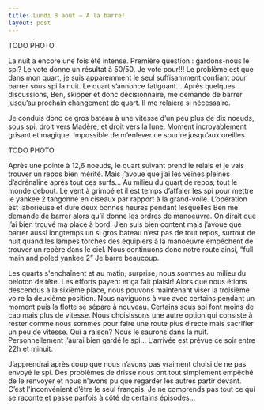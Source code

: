 ```yaml
---
title: Lundi 8 août – A la barre!
layout: post
---
```


TODO PHOTO

La nuit a encore une fois été intense. Première question : gardons-nous le spi? Le vote donne un résultat à 50/50. Je vote pour!!! Le problème est que dans mon quart, je suis apparemment le seul suffisamment confiant pour barrer sous spi la nuit. Le quart s’annonce fatiguant... Après quelques discussions, Ben, skipper et donc décisionnaire, me demande de barrer jusqu’au prochain changement de quart. Il me relaiera si nécessaire.

Je conduis donc ce gros bateau à une vitesse d’un peu plus de dix noeuds, sous spi, droit vers Madère, et droit vers la lune. Moment incroyablement grisant et magique. Impossible de m’enlever ce sourire jusqu’aux oreilles.

TODO PHOTO

Après une pointe à 12,6 noeuds, le quart suivant prend le relais et je vais trouver un repos bien mérité. Mais j’avoue que j’ai les veines pleines d’adrénaline après tout ces surfs...
Au milieu du quart de repos, tout le monde debout. Le vent à grimpé et il est temps d’affaler les spi pour mettre le yankee 2 tangonné en ciseaux par rapport à la grand-voile. L’opération est laborieuse et dure deux bonnes heures pendant lesquelles Ben me demande de barrer alors qu’il donne les ordres de manoeuvre. On dirait que j’ai bien trouvé ma place à bord. J’en suis bien content mais j’avoue que barrer aussi longtemps un si gros bateau n’est pas de tout repos, surtout de nuit quand les lampes torches des équipiers à la manoeuvre empêchent de trouver un repère dans le ciel. Nous continuons donc notre route ainsi, “full main and poled yankee 2” Je barre beaucoup.

Les quarts s'enchaînent et au matin, surprise, nous sommes au milieu du peloton de tête. Les efforts payent et ça fait plaisir! Alors que nous étions descendus à la sixième place, nous pouvons maintenant viser la troisième voire la deuxième position.
Nous naviguons à vue avec certains pendant un moment puis la flotte se sépare à nouveau. Certains sous spi font moins de cap mais plus de vitesse. Nous choisissons une autre option qui consiste à rester comme nous sommes pour faire une route plus directe mais sacrifier un peu de vitesse. Qui a raison? Nous le saurons dans la nuit. Personnellement j’aurai bien gardé le spi... L’arrivée est prévue ce soir entre 22h et minuit.

J’apprendrai après coup que nous n’avons pas vraiment choisi de ne pas envoyé le spi. Des problèmes de drisse nous ont tout simplement empêché de le renvoyer et nous n’avons pu que regarder les autres partir devant. C’est l'inconvénient d’être le seul français. Je ne comprends pas tout ce qui se raconte et passe parfois à côté de certains épisodes...
